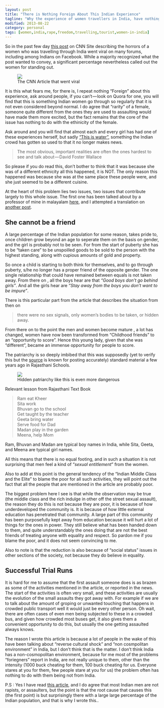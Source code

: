 ```yaml
---
layout: post
title: "There is Nothing Foreign About This Indian Experience"
tagline: "Why the experience of women travellers in India, have nothing foreign about them"
modified: 2013-08-22 
category: personal
tags: [women,india,rape,freedom,travelling,tourist,women-in-india]
---
```


So in the past few day [this post](http://ireport.cnn.com/docs/DOC-1023053) on CNN Site describing the horrors of a women who was travelling through India went viral on many forums, including among Indians on Facebook. While a majority recognized what the post wanted to convey, a significant percentage nevertheless called out the women for standing out.

<figure>
	<a href="https://qph.is.quoracdn.net/main-qimg-f0132052adce2c6c253ac5e0cde9c7d8">
	<img src="https://qph.is.quoracdn.net/main-qimg-0e6c5fb8f9d660568b659bff66e098a7" /></a>
	<figcaption>The CNN Article that went viral</figcaption>
	</a>
</figure>

It is this what fears me, for there is, I repeat nothing “Foreign” about this experience, ask around people, if you can’t — look on Quora for one, you will find that this is something Indian women go through so regularly that it is not even considered beyond normal. I do agree that “rarity” of a female, someone quite different from the ones they are used to assaulting would have made them more excited, but the fact remains that the core of the issue has nothing to do with the ethinicity of the female.

Ask around and you will find that almost each and every girl has had one of these experiences herself, but sadly [“This is water”](http://www.youtube.com/watch?v=DaVrn1Sz0H8), something the Indian crowd has gotten so used to that it no longer makes news.

> The most obvious, important realities are often the ones hardest to see and talk about — David Foster Wallace

So please if you do read this, don’t bother to think that it was because she was of a different ethnicity all this happened, it is NOT. The only reason this happened was because she was at the same place these people were, and she just seemed to be a different cuisine.

At the heart of this problem lies two issues, two issues that contribute largely to this whole issue. The first one has been talked about by a professor of mine in malayalam [here](http://www.deshabhimani.com/periodicalContent1.php?id=291), and I attempted a translation on [another post]({{site-url}}/personal/i-met-a-lady-who-wasnt-there-the-six-kinds-of-women-for-every-man/).

## She cannot be a friend

A large percentage of the Indian population for some reason, takes pride to, once children grow beyond an age to seperate them on the basis on gender, and the girl is probably not to be seen. For from the start of puberty she has to be “taken care” to be unspoilled goods to be sold to the person with the highest standing, along with cupious amounts of gold and property.

So once a child is starting to both think for themselves, and to go through puberty, s/he no longer has a proper friend of the opposite gender. The one single relationship that could have remained between equals is not taken away. From there on , all the boys hear are that *“Good boys don’t go behind girls”*. And all the girls hear are *“Stay away from the boys you don’t want to be impure”*.

There is this particular part from the article that describes the situation from then on

> there were no sex signals, only women’s bodies to be taken, or hidden away.

From there on to the point the men and women become mature , a lot has changed, women have now been transformed from “Childhood friends” to an “opportunity to score”. Hence this young lady, given that she was “different”, became an immense opportunity for people to score.

The patriarchy is so deeply imbibed that this was supposedly (yet to verify this but the [source](https://www.facebook.com/IndianAtheists) is known for posting accurately) standard material a few years ago in Rajasthani Schools.

<figure>
	<a href="https://qph.is.quoracdn.net/main-qimg-f29660c136a5db4cc2c023e8f21221f0">
	<img src="https://qph.is.quoracdn.net/main-qimg-8790d5ea8a0d8921c1770a90aed70e66" /></a>
	<figcaption>Hidden patriarchy like this is even more dangerous</figcaption>
</figure>

Relevant lesson from Rajasthani Text Book

> Ram eat Kheer <br />
> Sita work <br />
> Bhuvan go to the school <br />
> Get taught by the teacher <br />
> Geeta bring water <br />
> Serve food for Dad <br />
> Madan play in the garden <br />
> Meena, help Mom 

Ram, Bhuvan and Madan are typical boy names in India, while Sita, Geeta, and Meena are typical girl names.

All this means that there is no equal footing, and in such a situation it is not surprising that men feel a kind of “*sexual entitlement*” from the women.

Also to add at this point is the general tendency of the “Indian Middle Class and the Elite” to blame the poor for all such activities, they will point out the fact that all the people that are mentioned in the article are probably poor.

The biggest problem here I see is that while the observation may be true (the middle class and the rich indulge in other off the street sexual assault), the reason they do this is not because they are poor, it is because of how underdeveloped the community is. It is because of how little external education has penetrated that community. A large part of this community has been purposefully kept away from education because it will hurt a lot of things for the ones in power. They still believe what has been handed down to them, and quite understandably the ones doing that are not the best friends of treating anyone with equality and respect. So pardon me if you blame the poor, and it does not seem convincing to me.

Also to note is that the reduction is also because of “social status” issues in other sections of the society, not because they do believe in equality.

## Successful Trial Runs

It is hard for me to assume that the first assault someone does is as brazen as some of the activities mentioned in the article, or reported in the news. The start of the activities is often very small, and these activities are usually the evolution of the small assaults they got away with. For example if we are to talk about the amount of groping or unwanted touching that happens in crowded public transport well it would just be every other person. Oh wait, there are often cases of even men being subjected to these in a crowded bus, and given how crowded most buses get, it also gives them a convenient opportunity to do this, but usually the one getting assaulted always knows.

The reason I wrote this article is because a lot of people in the wake of this have been talking about “reverse cultural shock” and “non cosmpolitan environment” in India, but I don’t think that is the matter. I don’t think India has a non-cosmopolitan environment, because for me most of the problems “foriegners” report in India, are not really unique to them, other than the intensity (1000 buck cheating for them, 100 buck cheating for us. Everyone stares at you for them, few people stare at you for us) the problem often has nothing to do with them being not from India.

P.S : Yes I have read [this article](http://ireport.cnn.com/docs/DOC-1023426), and I do agree that most Indian men are not rapists, or assaulters, but the point is that the root cause that causes this (the first point) is but surprisingly there with a large large percentage of the Indian population, and that is why I wrote this..